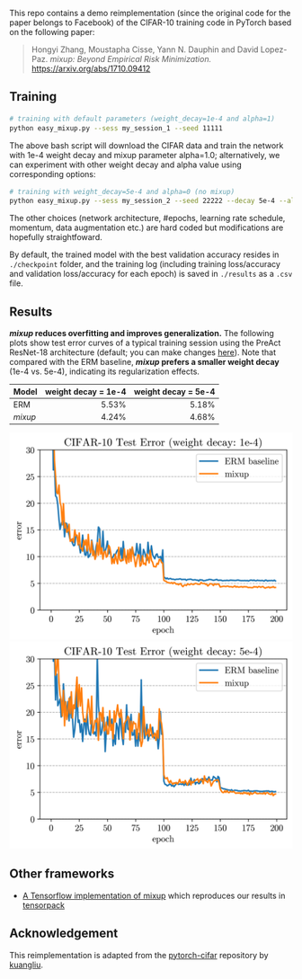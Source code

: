 This repo contains a demo reimplementation (since the original code for the paper belongs to Facebook) of the CIFAR-10 training code in PyTorch based on the following paper:
> Hongyi Zhang, Moustapha Cisse, Yann N. Dauphin and David Lopez-Paz. _mixup: Beyond Empirical Risk Minimization._ https://arxiv.org/abs/1710.09412

## Training
```bash
# training with default parameters (weight_decay=1e-4 and alpha=1)
python easy_mixup.py --sess my_session_1 --seed 11111
```
The above bash script will download the CIFAR data and train the network with 1e-4 weight decay and mixup parameter alpha=1.0; alternatively, we can experiment with other weight decay and alpha value using corresponding options:
```bash
# training with weight_decay=5e-4 and alpha=0 (no mixup)
python easy_mixup.py --sess my_session_2 --seed 22222 --decay 5e-4 --alpha 0.
```
The other choices (network architecture, #epochs, learning rate schedule, momentum, data augmentation etc.) are hard coded but modifications are hopefully straightfoward.

By default, the trained model with the best validation accuracy resides in `./checkpoint` folder, and the training log (including training loss/accuracy and validation loss/accuracy for each epoch) is saved in `./results` as a `.csv` file.

## Results
**_mixup_ reduces overfitting and improves generalization.** The following plots show test error curves of a typical training session using the PreAct ResNet-18 architecture (default; you can make changes [here](https://github.com/hongyi-zhang/mixup/blob/8b43d663501b10ccb8e21d88be9d42d3bab0fd2f/easy_mixup.py#L78)). Note that compared with the ERM baseline, **_mixup_ prefers a smaller weight decay** (1e-4 vs. 5e-4), indicating its regularization effects.

| Model              | weight decay = 1e-4  | weight decay = 5e-4  |
|:-------------------|---------------------:|---------------------:|
| ERM                |               5.53%  |               5.18%  |
| _mixup_            |               4.24%  |               4.68%  |

![](images/cifar10_wd1em4.png)
![](images/cifar10_wd5em4.png)

## Other frameworks
 - [A Tensorflow implementation of mixup](https://github.com/ppwwyyxx/tensorpack/tree/master/examples/ResNet#cifar10-preact18-mixuppy) which reproduces our results in [tensorpack](https://github.com/ppwwyyxx/tensorpack)

## Acknowledgement
This reimplementation is adapted from the [pytorch-cifar](https://github.com/kuangliu/pytorch-cifar) repository by [kuangliu](https://github.com/kuangliu).
